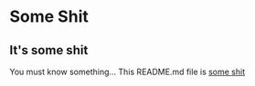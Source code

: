 # Some Shit
It's some shit
---
You must know something... This README.md file is [some shit]([https://github.com/Pkeks/some-shit/blob/main/README.md)
